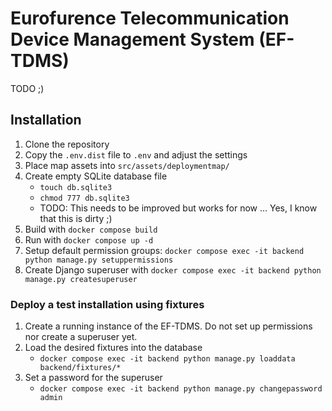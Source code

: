 # Eurofurence Telecommunication Device Management System (EF-TDMS)

TODO ;)


## Installation

1. Clone the repository
2. Copy the `.env.dist` file to `.env` and adjust the settings
3. Place map assets into `src/assets/deploymentmap/`
4. Create empty SQLite database file
   - `touch db.sqlite3`
   - `chmod 777 db.sqlite3`
   - TODO: This needs to be improved but works for now ... Yes, I know that this is dirty ;)
5. Build with `docker compose build`
6. Run with `docker compose up -d`
7. Setup default permission groups: `docker compose exec -it backend python manage.py setuppermissions`
8. Create Django superuser with `docker compose exec -it backend python manage.py createsuperuser`


### Deploy a test installation using fixtures

1. Create a running instance of the EF-TDMS. Do not set up permissions nor create a superuser yet.
2. Load the desired fixtures into the database
   - `docker compose exec -it backend python manage.py loaddata backend/fixtures/*`
3. Set a password for the superuser
   - `docker compose exec -it backend python manage.py changepassword admin`
